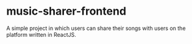 # music-sharer-frontend
A simple project in which users can share their songs with users on the platform written in ReactJS.
